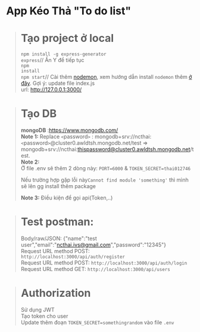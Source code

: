 # App Kéo Thả "To do list"
># Tạo project ở local
><code>npm install -g express-generator</code><br>
><code>express</code><text>// Ấn Y để tiếp tục</text> <br>
><code>npm install</code><br>
><code>npm start</code><text>// Cài thêm <a href="https://www.npmjs.com/package/nodemon">nodemon</a>, xem hướng dẫn install <code>nodemon</code> thêm <a href="https://www.youtube.com/watch?v=jA7eczg-dTc">ở đây</a>. Gợi ý: update file index.js</text><br>
><text>url: http://127.0.0.1:3000/</text>

># Tạo DB
><text><strong>mongoDB</strong> :https://www.mongodb.com/</text><br>
><text><strong>Note 1:</strong> Replace <code><</code>password<code>></code> : mongodb+srv://ncthai:<code><</code>password<code>></code>@cluster0.awldtsh.mongodb.net/test => mongodb+srv://ncthai:thispassword@cluster0.awldtsh.mongodb.net/test.</text><br>
><text><strong>Note 2:</strong></text><br>
>Ở file .env sẽ thêm 2 dòng này: <code>PORT=6000</code> & <code>TOKEN_SECRET=thai012746</code>
><p>Nếu trường hợp gặp lỗi này<code>Cannot find module 'something'</code> thì mình sẽ lên gg install thêm package</p> 
><text><strong>Note 3:</strong> Điều kiện để gọi api(Token,..)</text>

># Test postman:
><text>Body/raw/JSON: {"name":"test user","email":"ncthai.ivs@gmail.com","password":"12345"}</text><br>
><text>Request URL method POST: <code>http://localhost:3000/api/auth/register</code></text></br>
><text>Request URL method POST: <code>http://localhost:3000/api/auth/login</code></text></br>
><text>Request URL method GET: <code>http://localhost:3000/api/users</code> </text>
  
># Authorization
><text>Sử dụng JWT</text><br>
><text>Tạo token cho user</text><br>
><text>Update thêm đoạn <code>TOKEN_SECRET=somethingrandom</code> vào file <code>.env</code></text>
